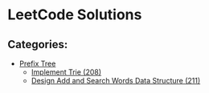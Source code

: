 # LeetCode Solutions

## Categories:
- [Prefix Tree](src/trie/README.md)
    - [Implement Trie (208)](src/trie/ImplementTrie_208.java)
    - [Design Add and Search Words Data Structure (211)](src/trie/AddAndSearchWord_211.java)
